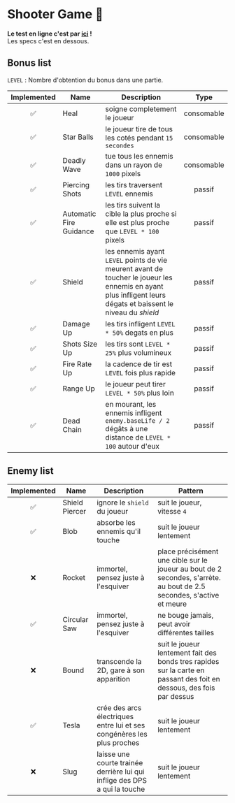 
# Shooter Game 👾

**Le test en ligne c'est par [ici](https://camilleabella.github.io/TypedShooterGame/) !**<br>
Les specs c'est en dessous.

## Bonus list

`LEVEL` : Nombre d'obtention du bonus dans une partie.

| Implemented | Name | Description | Type |
|:---:|---|---|:---:|
| ✅ | Heal | soigne completement le joueur | consomable |
| ✅ | Star Balls | le joueur tire de tous les cotés pendant `15 secondes` | consomable |
| ✅ | Deadly Wave | tue tous les ennemis dans un rayon de `1000` pixels | consomable |
| ✅ | Piercing Shots | les tirs traversent `LEVEL` ennemis | passif |
| ✅ | Automatic Fire Guidance | les tirs suivent la cible la plus proche si elle est plus proche que `LEVEL * 100` pixels | passif |
| ✅ | Shield | les ennemis ayant `LEVEL` points de vie meurent avant de toucher le joueur les ennemis en ayant plus infligent leurs dégats et baissent le niveau du *shield* | passif |
| ✅ | Damage Up | les tirs infligent `LEVEL * 50%` degats en plus | passif |
| ✅ | Shots Size Up | les tirs sont `LEVEL * 25%` plus volumineux | passif |
| ✅ | Fire Rate Up | la cadence de tir est `LEVEL` fois plus rapide | passif |
| ✅ | Range Up | le joueur peut tirer `LEVEL * 50%` plus loin | passif |
| ✅ | Dead Chain | en mourant, les ennemis infligent `enemy.baseLife / 2` dégâts à une distance de `LEVEL * 100` autour d'eux | passif |

## Enemy list

| Implemented | Name | Description | Pattern |
| :---: | --- | --- | --- |
| ✅ | Shield Piercer | ignore le `shield` du joueur | suit le joueur, vitesse `4` |
| ✅ | Blob | absorbe les ennemis qu'il touche | suit le joueur lentement |
| ❌ | Rocket | immortel, pensez juste à l'esquiver | place précisément une cible sur le joueur au bout de 2 secondes, s'arrète. au bout de 2.5 secondes, s'active et meure |
| ✅ | Circular Saw | immortel, pensez juste à l'esquiver | ne bouge jamais, peut avoir différentes tailles |
| ❌ | Bound | transcende la 2D, gare à son apparition | suit le joueur lentement fait des bonds tres rapides sur la carte en passant des foit en dessous, des fois par dessus |
| ✅ | Tesla | crée des arcs électriques entre lui et ses congénères les plus proches | suit le joueur lentement |
| ❌ | Slug | laisse une courte trainée derrière lui qui inflige des DPS a qui la touche | suit le joueur lentement |
